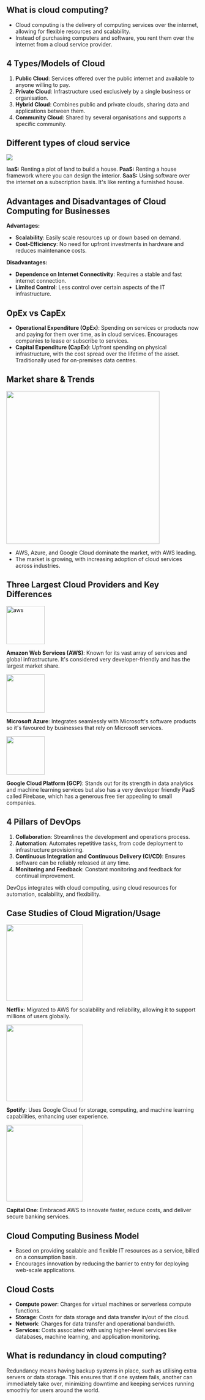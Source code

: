 
## What is cloud computing?

- Cloud computing is the delivery of computing services over the internet, allowing for flexible resources and scalability.
- Instead of purchasing computers and software, you rent them over the internet from a cloud service provider.

## 4 Types/Models of Cloud

1. **Public Cloud**: Services offered over the public internet and available to anyone willing to pay.
2. **Private Cloud**: Infrastructure used exclusively by a single business or organisation.
3. **Hybrid Cloud**: Combines public and private clouds, sharing data and applications between them.
4. **Community Cloud**: Shared by several organisations and supports a specific community.

## Different types of cloud service

![](https://s7280.pcdn.co/wp-content/uploads/2017/09/saas-vs-paas-vs-iaas.png)

**IaaS:** Renting a plot of land to build a house.
**PaaS:** Renting a house framework where you can design the interior.
**SaaS:** Using software over the internet on a subscription basis. It's like renting a furnished house.

## Advantages and Disadvantages of Cloud Computing for Businesses

**Advantages:**

- **Scalability**: Easily scale resources up or down based on demand.
- **Cost-Efficiency**: No need for upfront investments in hardware and reduces maintenance costs.

**Disadvantages:**

- **Dependence on Internet Connectivity**: Requires a stable and fast internet connection.
- **Limited Control**: Less control over certain aspects of the IT infrastructure.

## OpEx vs CapEx

- **Operational Expenditure (OpEx)**: Spending on services or products now and paying for them over time, as in cloud services. Encourages companies to lease or subscribe to services.
- **Capital Expenditure (CapEx)**: Upfront spending on physical infrastructure, with the cost spread over the lifetime of the asset. Traditionally used for on-premises data centres.

## Market share & Trends

<img src="https://www.cloudzero.com/wp-content/uploads/2023/10/cloud-infrastructure-services-market-share.webp" height="400" />

- AWS, Azure, and Google Cloud dominate the market, with AWS leading.
- The market is growing, with increasing adoption of cloud services across industries.

## Three Largest Cloud Providers and Key Differences

<img src="https://upload.wikimedia.org/wikipedia/commons/thumb/9/93/Amazon_Web_Services_Logo.svg/2560px-Amazon_Web_Services_Logo.svg.png" alt="aws" width="100"/>

**Amazon Web Services (AWS)**: Known for its vast array of services and global infrastructure. It's considered very developer-friendly and has the largest market share.

<img src="https://upload.wikimedia.org/wikipedia/commons/thumb/f/fa/Microsoft_Azure.svg/1200px-Microsoft_Azure.svg.png" width="100" />

**Microsoft Azure**: Integrates seamlessly with Microsoft's software products so it's favoured by businesses that rely on Microsoft services.

<img src="https://www.gend.co/hs-fs/hubfs/gcp-logo-cloud.png?width=730&name=gcp-logo-cloud.png" width="100" />

**Google Cloud Platform (GCP)**: Stands out for its strength in data analytics and machine learning services but also has a very developer friendly PaaS called Firebase, which has a generous free tier appealing to small companies.

## 4 Pillars of DevOps

1. **Collaboration**: Streamlines the development and operations process.
2. **Automation**: Automates repetitive tasks, from code deployment to infrastructure provisioning.
3. **Continuous Integration and Continuous Delivery (CI/CD)**: Ensures software can be reliably released at any time.
4. **Monitoring and Feedback**: Constant monitoring and feedback for continual improvement.

DevOps integrates with cloud computing, using cloud resources for automation, scalability, and flexibility.

## Case Studies of Cloud Migration/Usage

<img src="https://upload.wikimedia.org/wikipedia/commons/7/7a/Logonetflix.png" width="200" />

**Netflix**: Migrated to AWS for scalability and reliability, allowing it to support millions of users globally.

<img src="https://storage.googleapis.com/pr-newsroom-wp/1/2018/11/Spotify_Logo_RGB_Green.png" width="200" />

**Spotify**: Uses Google Cloud for storage, computing, and machine learning capabilities, enhancing user experience.

<img src="https://logos-world.net/wp-content/uploads/2021/04/Capital-One-Symbol.png" width="200" />

**Capital One**: Embraced AWS to innovate faster, reduce costs, and deliver secure banking services.

## Cloud Computing Business Model

- Based on providing scalable and flexible IT resources as a service, billed on a consumption basis.
- Encourages innovation by reducing the barrier to entry for deploying web-scale applications.

## Cloud Costs

- **Compute power**: Charges for virtual machines or serverless compute functions.
- **Storage**: Costs for data storage and data transfer in/out of the cloud.
- **Network**: Charges for data transfer and operational bandwidth.
- **Services**: Costs associated with using higher-level services like databases, machine learning, and application monitoring.

## What is redundancy in cloud computing?

Redundancy means having backup systems in place, such as utilising extra servers or data storage. This ensures that if one system fails, another can immediately take over, minimizing downtime and keeping services running smoothly for users around the world.